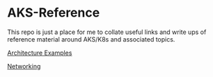 # AKS-Reference

This repo is just a place for me to collate useful links and write ups of reference material around AKS/K8s and associated topics.

[Architecture Examples](Architecture-Examples/README.md)

[Networking](Networking/README.md)
